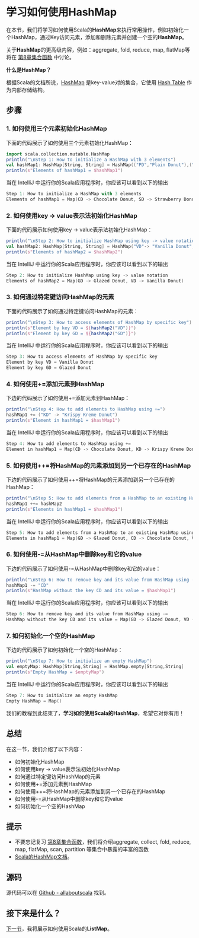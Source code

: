 # 学习如何使用HashMap

在本节，我们将学习如何使用Scala的**HashMap**来执行常用操作，例如初始化一个HashMap，通过Key访问元素，添加和删除元素并创建一个空的**HashMap**。
 
关于**HashMap**的更高级内容，例如：aggregate, fold, reduce, map, flatMap等将在 [第8章集合函数](8_1.md) 中讨论。

**什么是HashMap？**

根据Scala的文档所说，[HashMap](http://www.scala-lang.org/api/rc2/scala/collection/mutable/HashMap.html) 是key-value对的集合，它使用 [Hash Table](http://docs.scala-lang.org/overviews/collections/concrete-mutable-collection-classes) 作为内部存储结构。

## 步骤

### 1. 如何使用三个元素初始化HashMap

下面的代码展示了如何使用三个元素初始化HashMap：

```scala
import scala.collection.mutable.HashMap
println("\nStep 1: How to initialize a HashMap with 3 elements")
val hashMap1: HashMap[String, String] = HashMap(("PD","Plain Donut"),("SD","Strawberry Donut"),("CD","Chocolate Donut"))
println(s"Elements of hashMap1 = $hashMap1")


```

当在 IntelliJ 中运行你的Scala应用程序时，你应该可以看到以下的输出

```scala
Step 1: How to initialize a HashMap with 3 elements
Elements of hashMap1 = Map(CD -> Chocolate Donut, SD -> Strawberry Donut, PD -> Plain Donut)

```

### 2. 如何使用key -> value表示法初始化HashMap

下面的代码展示如何使用key -> value表示法初始化HashMap：

```scala
println("\nStep 2: How to initialize HashMap using key -> value notation")
val hashMap2: HashMap[String, String] = HashMap("VD"-> "Vanilla Donut", "GD" -> "Glazed Donut")
println(s"Elements of hashMap2 = $hashMap2")

```

当在 IntelliJ 中运行你的Scala应用程序时，你应该可以看到以下的输出

```scala
Step 2: How to initialize HashMap using key -> value notation
Elements of hashMap2 = Map(GD -> Glazed Donut, VD -> Vanilla Donut)


```

### 3. 如何通过特定键访问HashMap的元素

下面的代码展示了如何通过特定键访问HashMap的元素：

```scala
println("\nStep 3: How to access elements of HashMap by specific key")
println(s"Element by key VD = ${hashMap2("VD")}")
println(s"Element by key GD = ${hashMap2("GD")}")

```

当在 IntelliJ 中运行你的Scala应用程序时，你应该可以看到以下的输出

```scala
Step 3: How to access elements of HashMap by specific key
Element by key VD = Vanilla Donut
Element by key GD = Glazed Donut

```

### 4. 如何使用+=添加元素到HashMap

下边的代码展示了如何使用+=添加元素到HashMap：

```scala
println("\nStep 4: How to add elements to HashMap using +=")
hashMap1 += ("KD" -> "Krispy Kreme Donut")
println(s"Element in hashMap1 = $hashMap1")

```

当在 IntelliJ 中运行你的Scala应用程序时，你应该可以看到以下的输出

```scala
Step 4: How to add elements to HashMap using +=
Element in hashMap1 = Map(CD -> Chocolate Donut, KD -> Krispy Kreme Donut, SD -> Strawberry Donut, PD -> Plain Donut)

```

### 5. 如何使用++=将HashMap的元素添加到另一个已存在的HashMap

下边的代码展示了如何使用++=将HashMap的元素添加到另一个已存在的HashMap：

```scala
println("\nStep 5: How to add elements from a HashMap to an existing HashMap using ++=")
hashMap1 ++= hashMap2
println(s"Elements in hashMap1 = $hashMap1")

```

当在 IntelliJ 中运行你的Scala应用程序时，你应该可以看到以下的输出

```scala
Step 5: How to add elements from a HashMap to an existing HashMap using ++=
Elements in hashMap1 = Map(GD -> Glazed Donut, CD -> Chocolate Donut, VD -> Vanilla Donut, KD -> Krispy Kreme Donut, SD -> Strawberry Donut, PD -> Plain Donut)

```

### 6. 如何使用-=从HashMap中删除key和它的value

下边的代码展示了如何使用-=从HashMap中删除key和它的value：

```scala
println("\nStep 6: How to remove key and its value from HashMap using -=")
hashMap1 -= "CD"
println(s"HashMap without the key CD and its value = $hashMap1")

```

当在 IntelliJ 中运行你的Scala应用程序时，你应该可以看到以下的输出

```scala
Step 6: How to remove key and its value from HashMap using -=
HashMap without the key CD and its value = Map(GD -> Glazed Donut, VD -> Vanilla Donut, KD -> Krispy Kreme Donut, SD -> Strawberry Donut, PD -> Plain Donut)

```

### 7. 如何初始化一个空的HashMap

下边的代码展示了如何初始化一个空的HashMap：

```scala
println("\nStep 7: How to initialize an empty HashMap")
val emptyMap: HashMap[String,String] = HashMap.empty[String,String]
println(s"Empty HashMap = $emptyMap")


```

当在 IntelliJ 中运行你的Scala应用程序时，你应该可以看到以下的输出

```scala
Step 7: How to initialize an empty HashMap
Empty HashMap = Map()

```

我们的教程到此结束了，**学习如何使用Scala的HashMap**，希望它对你有用！


## 总结

在这一节，我们介绍了以下内容：

- 如何初始化HashMap
- 如何使用key -> value表示法初始化HashMap
- 如何通过特定键访问HashMap的元素
- 如何使用+=添加元素到HashMap
- 如何使用++=将HashMap的元素添加到另一个已存在的HashMap
- 如何使用-=从HashMap中删除key和它的value
- 如何初始化一个空的HashMap

## 提示

- 不要忘记复习 [第8章集合函数](8_1.md)，我们将介绍aggregate, collect, fold, reduce, map, flatMap, scan, partition 等集合中暴露的丰富的函数
- [Scala的HashMap文档](http://www.scala-lang.org/api/current/#scala.collection.mutable.HashMap)。


## 源码

源代码可以在 [Github - allaboutscala](https://github.com/nadimbahadoor/allaboutscala) 找到。

## 接下来是什么？

[下一节](7_8.md)，我将展示如何使用Scala的**ListMap**。